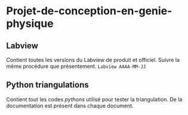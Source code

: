 # Projet-de-conception-en-genie-physique

## Labview
Contient toutes les versions du Labview de produit et officiel. Suivre la même procédure que présentement. 
``` Labview AAAA-MM-JJ ```

## Python triangulations
Contient tout les codes *pythons* utilisé pour tester la triangulation. De la documentation est présent dans chaque document.